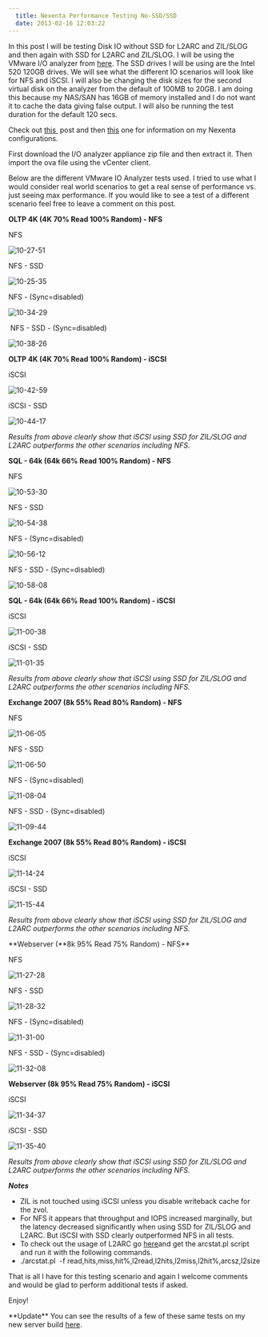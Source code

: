 ```yaml
---
  title: Nexenta Performance Testing No-SSD/SSD
  date: 2013-02-16 12:03:22
---
```


In this post I will be testing Disk IO without SSD for L2ARC and
ZIL/SLOG and then again with SSD for L2ARC and ZIL/SLOG. I will be using
the VMware I/O analyzer from [here](http://labs.vmware.com/flings/io-analyzer).
The SSD drives I will be using are the Intel 520 120GB drives. We will see what
the different IO scenarios will look like for NFS and iSCSI. I will also be changing
the disk sizes for the second virtual disk on the analyzer from the
default of 100MB to 20GB. I am doing this because my NAS/SAN has 16GB of
memory installed and I do not want it to cache the data giving false
output. I will also be running the test duration for the default 120
secs.

Check out
[this ](http://everythingshouldbevirtual.com/nexentastoresxi53750glacpvdsnfsiscsi-part-1/ "http\://everythingshouldbevirtual.com/nexentastoresxi53750glacpvdsnfsiscsi-part-1/")
post and then [this](http://everythingshouldbevirtual.com/nexentastoresxi53750glacpvdsnfsiscsi-part-2-2 "http\://everythingshouldbevirtual.com/nexentastoresxi53750glacpvdsnfsiscsi-part-2-2")
one for information on my Nexenta configurations.

First download the I/O analyzer appliance zip file and then extract it.
Then import the ova file using the vCenter client.

Below are the different VMware IO Analyzer tests used. I tried to use
what I would consider real world scenarios to get a real sense of
performance vs. just seeing max performance. If you would like to see a
test of a different scenario feel free to leave a comment on this post.

**OLTP 4K (4K 70% Read 100% Random) - NFS**

NFS

![10-27-51](../../assets/10-27-51-300x223.png)

NFS - SSD

![10-25-35](../../assets/10-25-35-300x226.png)

NFS - (Sync=disabled)

![10-34-29](../../assets/10-34-29-300x223.png)

 NFS - SSD - (Sync=disabled)

![10-38-26](../../assets/10-38-26-300x224.png)

**OLTP 4K (4K 70% Read 100% Random) - iSCSI**

iSCSI

![10-42-59](../../assets/10-42-59-300x224.png)

iSCSI - SSD

![10-44-17](../../assets/10-44-17-300x224.png)

_Results from above clearly show that iSCSI using SSD for ZIL/SLOG and
L2ARC outperforms the other scenarios including NFS._

**SQL - 64k (64k 66% Read 100% Random) - NFS**

NFS

![10-53-30](../../assets/10-53-30-300x224.png)

NFS - SSD

![10-54-38](../../assets/10-54-38-300x224.png)

NFS - (Sync=disabled)

![10-56-12](../../assets/10-56-12-300x225.png)

NFS - SSD - (Sync=disabled)

![10-58-08](../../assets/10-58-08-300x223.png)

**SQL - 64k (64k 66% Read 100% Random) - iSCSI**

iSCSI

![11-00-38](../../assets/11-00-38-300x224.png)

iSCSI - SSD

![11-01-35](../../assets/11-01-35-300x224.png)

_Results from above clearly show that iSCSI using SSD for ZIL/SLOG and
L2ARC outperforms the other scenarios including NFS._

**Exchange 2007 (8k 55% Read 80% Random) - NFS**

NFS

![11-06-05](../../assets/11-06-05-300x224.png)

NFS - SSD

![11-06-50](../../assets/11-06-50-300x224.png)

NFS - (Sync=disabled)

![11-08-04](../../assets/11-08-04-300x224.png)

NFS - SSD - (Sync=disabled)

![11-09-44](../../assets/11-09-44-300x225.png)

**Exchange 2007 (8k 55% Read 80% Random) - iSCSI**

iSCSI

![11-14-24](../../assets/11-14-24-300x226.png)

iSCSI - SSD

![11-15-44](../../assets/11-15-44-300x226.png)

_Results from above clearly show that iSCSI using SSD for ZIL/SLOG and
L2ARC outperforms the other scenarios including NFS._

**Webserver (**8k 95% Read 75% Random) - NFS\*\*

NFS

![11-27-28](../../assets/11-27-28-300x224.png)

NFS - SSD

![11-28-32](../../assets/11-28-32-300x225.png)

NFS - (Sync=disabled)

![11-31-00](../../assets/11-31-00-300x224.png)

NFS - SSD - (Sync=disabled)

![11-32-08](../../assets/11-32-08-300x224.png)

**Webserver (8k 95% Read 75% Random) - iSCSI**

iSCSI

![11-34-37](../../assets/11-34-37-300x226.png)

iSCSI - SSD

![11-35-40](../../assets/11-35-40-300x225.png)

_Results from above clearly show that iSCSI using SSD for ZIL/SLOG and
L2ARC outperforms the other scenarios including NFS._

**_Notes_**

-   ZIL is not touched using iSCSI unless you disable writeback cache
    for the zvol.
-   For NFS it appears that throughput and IOPS increased marginally,
    but the latency decreased significantly when using SSD for ZIL/SLOG
    and L2ARC. But iSCSI with SSD clearly outperformed NFS in all tests.
-   To check out the usage of L2ARC go
    [here](https://github.com/mharsch/arcstat)and get the arcstat.pl
    script and run it with the following commands.
-   ./arcstat.pl  -f read,hits,miss,hit%,l2read,l2hits,l2miss,l2hit%,arcsz,l2size

That is all I have for this testing scenario and again I welcome
comments and would be glad to perform additional tests if asked.

Enjoy!

\*\*Update\*\* You can see the results of a few of these same tests on
my new server build
[here](http://everythingshouldbevirtual.com/new-nexenta-server-test-iscsi-ssd "http\://everythingshouldbevirtual.com/new-nexenta-server-test-iscsi-ssd").
